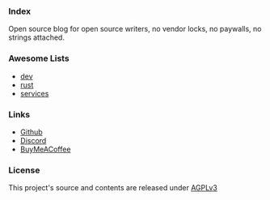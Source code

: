 ### Index

Open source blog for open source writers, no vendor locks, no paywalls, no strings attached.

### Awesome Lists

- [dev](./dev-awesome-list.md)
- [rust](./rust-awesome-list.md)
- [services](./services-awesome-list.md)

### Links

- [Github](https://github.com/zero-company/zero-blog)
- [Discord](https://discord.gg/2a5HcmxvgC)
- [BuyMeACoffee](https://www.buymeacoffee.com/supportzero)

### License

This project's source and contents are released under [AGPLv3](https://github.com/zero-company/zero-blog/blob/main/LICENSE)
